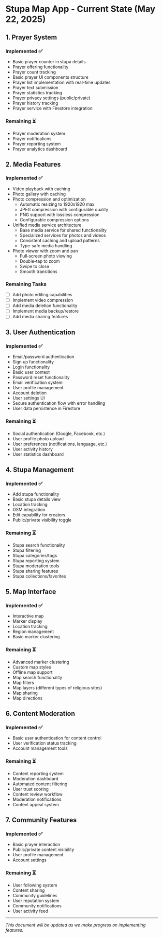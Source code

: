 # Stupa Map App - Current State (May 22, 2025)

## 1. Prayer System
### Implemented ✅
- Basic prayer counter in stupa details
- Prayer offering functionality
- Prayer count tracking
- Basic prayer UI components structure
- Prayer list implementation with real-time updates
- Prayer text submission
- Prayer statistics tracking
- Prayer privacy settings (public/private)
- Prayer history tracking
- Prayer service with Firestore integration

### Remaining ⏳
- Prayer moderation system
- Prayer notifications
- Prayer reporting system
- Prayer analytics dashboard

## 2. Media Features
### Implemented ✅
- Video playback with caching
- Photo gallery with caching
- Photo compression and optimization
  - Automatic resizing to 1920x1920 max
  - JPEG compression with configurable quality
  - PNG support with lossless compression
  - Configurable compression options
- Unified media service architecture
  - Base media service for shared functionality
  - Specialized services for photos and videos
  - Consistent caching and upload patterns
  - Type-safe media handling
- Photo viewer with zoom and pan
  - Full-screen photo viewing
  - Double-tap to zoom
  - Swipe to close
  - Smooth transitions

### Remaining Tasks
- [ ] Add photo editing capabilities
- [ ] Implement video compression
- [ ] Add media deletion functionality
- [ ] Implement media backup/restore
- [ ] Add media sharing features

## 3. User Authentication
### Implemented ✅
- Email/password authentication
- Sign up functionality
- Login functionality
- Basic user context
- Password reset functionality
- Email verification system
- User profile management
- Account deletion
- User settings UI
- Secure authentication flow with error handling
- User data persistence in Firestore

### Remaining ⏳
- Social authentication (Google, Facebook, etc.)
- User profile photo upload
- User preferences (notifications, language, etc.)
- User activity history
- User statistics dashboard

## 4. Stupa Management
### Implemented ✅
- Add stupa functionality
- Basic stupa details view
- Location tracking
- OSM integration
- Edit capability for creators
- Public/private visibility toggle

### Remaining ⏳
- Stupa search functionality
- Stupa filtering
- Stupa categories/tags
- Stupa reporting system
- Stupa moderation tools
- Stupa sharing features
- Stupa collections/favorites

## 5. Map Interface
### Implemented ✅
- Interactive map
- Marker display
- Location tracking
- Region management
- Basic marker clustering

### Remaining ⏳
- Advanced marker clustering
- Custom map styles
- Offline map support
- Map search functionality
- Map filters
- Map layers (different types of religious sites)
- Map sharing
- Map directions

## 6. Content Moderation
### Implemented ✅
- Basic user authentication for content control
- User verification status tracking
- Account management tools

### Remaining ⏳
- Content reporting system
- Moderation dashboard
- Automated content filtering
- User trust scoring
- Content review workflow
- Moderation notifications
- Content appeal system

## 7. Community Features
### Implemented ✅
- Basic prayer interaction
- Public/private content visibility
- User profile management
- Account settings

### Remaining ⏳
- User following system
- Content sharing
- Community guidelines
- User reputation system
- Community notifications
- User activity feed

---
*This document will be updated as we make progress on implementing features.* 
